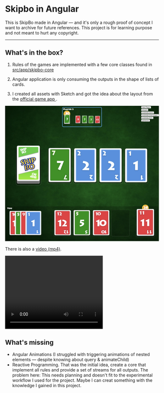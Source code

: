 # Skipbo in Angular
This is SkipBo made in Angular — and it's only a rough proof of concept I want to archive for future references. This project is for learning purpose and not meant to hurt any copyright.

---

## What's in the box?

1. Rules of the games are implemented with a few core classes found in [src/app/skipbo-core](src/app/skipbo-core)

2. Angular application is only consuming the outputs in the shape of lists of cards.

3. I created all assets with Sketch and got the idea about the layout from the [official game app ](https://play.google.com/store/apps/details?id=com.magmic.googleplay.skipbo.free&hl=en).

![](docs/screenshot.png)

There is also a [video (mp4)](docs/screencast.mp4).
<div>
  <video  width="320" height="240" controls
src='https://rawcdn.githack.com/georgiee/skipbo-angular/dbed878f415904d26f57652b99171bcc0000123d/docs/screencast.mp4'>
</div>

## What's missing

+ Angular Animations (I struggled with triggering animations of nested elements — despite knowing about query & animateChild)
+ Reactive Programming. That was the initial idea, create a core that implement all rules and provide a set of streams for all outputs. The problem here: This needs planning and doesn't fit to the experimental workflow I used for the project. Maybe I can creat something with the knowledge I gained in this project.